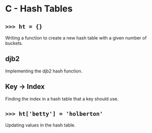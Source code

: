 # C - Hash Tables

## `>>> ht = {}`
Writing a function to create a new hash table with a given number of buckets.

## djb2
Implementing the djb2 hash function.

## Key -> Index
Finding the index in a hash table that a key should use.

## `>>> ht['betty'] = 'holberton'`
Updating values in the hash table.
